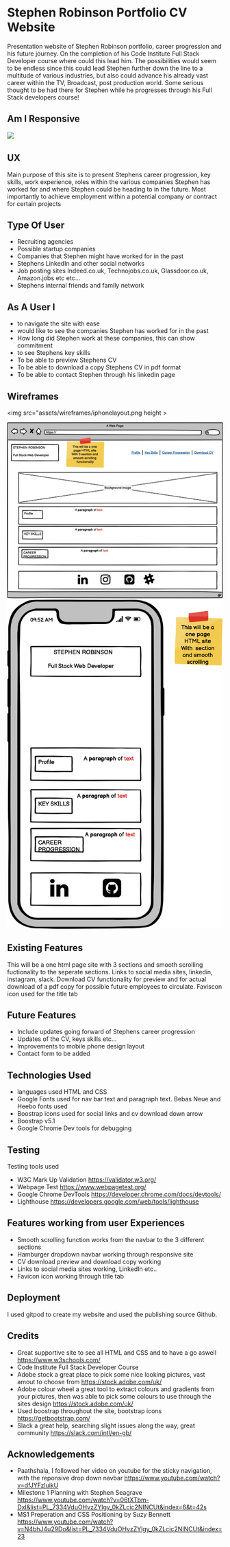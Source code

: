 # **Stephen Robinson Portfolio CV Website**

Presentation website of Stephen Robinson portfolio, career progression and his future journey. 
On the completion of his Code Institute Full Stack Developer course where could this lead him. The possibilities would seem to be endless since 
this could lead Stephen further down the line to a multitude of various industries, but also could advance his already vast career within the TV, 
Broadcast, post production world. Some serious thought to be had there for Stephen while he progresses through his Full Stack developers course!

## **Am I Responsive**

![](first-milestone-projectv2/assets/images/Iamresponsive.png)

## **UX**

Main purpose of this site is to present Stephens career progression, key skills, work experience, roles within the various companies Stephen has worked for
and where Stephen could be heading to in the future. Most importantly to achieve employment within a potential company or contract for certain projects

## **Type Of User**

- Recruiting agencies
- Possible startup companies 
- Companies that Stephen might have worked for in the past 
- Stephens LinkedIn and other social networks
- Job posting sites Indeed.co.uk, Technojobs.co.uk, Glassdoor.co.uk, Amazon.jobs etc etc...
- Stephens internal friends and family network 

## **As A User I**

- to navigate the site with ease 
- would like to see the companies Stephen has worked for in the past
- How long did Stephen work at these companies, this can show commitment 
- to see Stephens key skills 
- To be able to preview Stephens CV
- To be able to download a copy Stephens CV in pdf format
- To be able to contact Stephen through his linkedin page

## **Wireframes**

<img src="assets/wireframes/iphonelayout.png height >
  
![](assets/wireframes/desktoplayout.png)
![](assets/wireframes/iphonelayout.png)

## **Existing Features**

This will be a one html page site with 3 sections and smooth scrolling fuctionality to the seperate sections. Links to social media sites, linkedin, instagram, slack. Download CV functionality for preview and for actual download of a pdf copy for possible future employees to circulate. Faviscon icon used for the title tab

## **Future Features**

- Include updates going forward of Stephens career progression
- Updates of the CV, keys skills etc...
- Improvements to mobile phone design layout
- Contact form to be added 

## **Technologies Used**

- languages used HTML and CSS
- Google Fonts used for nav bar text and paragraph text. Bebas Neue and Heebo fonts used 
- Boostrap icons used for social links and cv download down arrow
- Boostrap v5.1
- Google Chrome Dev tools for debugging

## **Testing**

Testing tools used 

- W3C Mark Up Validation https://validator.w3.org/
- Webpage Test https://www.webpagetest.org/
- Google Chrome DevTools https://developer.chrome.com/docs/devtools/
- Lighthouse https://developers.google.com/web/tools/lighthouse

## **Features working from user Experiences**  
- Smooth scrolling function works from the navbar to the 3 different sections
- Hamburger dropdown navbar working through responsive site 
- CV download preview and download copy working 
- Links to social media sites working, LinkedIn etc.. 
- Favicon icon working through title tab 

## **Deployment**

I used gitpod to create my website and used the publishing source Github. 




## **Credits**

- Great supportive site to see all HTML and CSS and to have a go aswell https://www.w3schools.com/
- Code Institute Full Stack Developer Course
- Adobe stock a great place to pick some nice looking pictures, vast amout to choose from https://stock.adobe.com/uk/
- Adobe colour wheel a great tool to extract colours and gradients from your pictures, then was able to pick some colours to use through the sites design
https://stock.adobe.com/uk/
- Used boostrap throughout the site, bootstrap icons 
https://getbootstrap.com/
- Slack a great help, searching slight issues along the way, great community https://slack.com/intl/en-gb/

## **Acknowledgements**

- Paathshala, I followed her video on youtube for the sticky navigation, with the reponsive drop down navbar https://www.youtube.com/watch?v=dfJYFzluikU
- Milestone 1 Planning with Stephen Seagrave https://www.youtube.com/watch?v=06tXTbm-DxI&list=PL_7334VduOHvzZYlgy_0kZLcic2NINCUt&index=6&t=42s
- MS1 Preperation and CSS Positioning by Suzy Bennett https://www.youtube.com/watch?v=N4bhJ4u29Do&list=PL_7334VduOHvzZYlgy_0kZLcic2NINCUt&index=23
